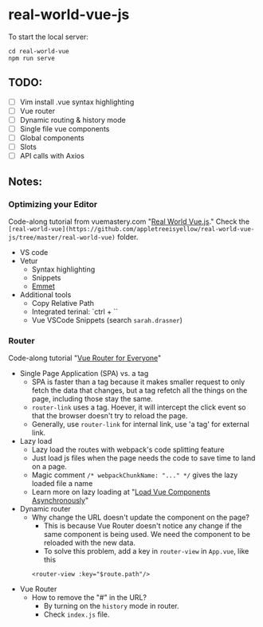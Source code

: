 # real-world-vue-js

To start the local server:
```
cd real-world-vue
npm run serve
```

## TODO:
- [ ] Vim install .vue syntax highlighting
- [ ] Vue router
- [ ] Dynamic routing & history mode
- [ ] Single file vue components
- [ ] Global components
- [ ] Slots
- [ ] API calls with Axios

## Notes:

### Optimizing your Editor

Code-along tutorial from vuemastery.com "[Real World Vue.js](https://www.vuemastery.com/courses/real-world-vue-js/real-world-intro)." Check the `[real-world-vue](https://github.com/appletreeisyellow/real-world-vue-js/tree/master/real-world-vue)` folder.

- VS code
- Vetur
  - Syntax highlighting
  - Snippets
  - [Emmet](https://emmet.io/)
- Additional tools
  - Copy Relative Path
  - Integrated terinal: `ctrl + ``
  - Vue VSCode Snippets (search `sarah.drasner`)

### Router

Code-along tutorial "[Vue Router for Everyone](https://vueschool.io/courses/vue-router-for-everyone)"

  - Single Page Application (SPA) vs. a tag
    - SPA is faster than a tag because it makes smaller request to only fetch the data that changes, but a tag refetch all the things on the page, including those stay the same.
    - `router-link` uses a tag. Hoever, it will intercept the click event so that the browser doesn't try to reload the page.
    - Generally, use `router-link` for internal link, use 'a tag' for external link.
  - Lazy load
    - Lazy load the routes with webpack's code splitting feature
    - Just load js files when the page needs the code to save time to land on a page.
    - Magic comment `/* webpackChunkName: "..." */` gives the lazy loaded file a name
    - Learn more on lazy loading at "[Load Vue Components Asynchronously](https://vueschool.io/lessons/dynamically-load-components)"
  - Dynamic router
    - Why change the URL doesn't update the component on the page?
      - This is because Vue Router doesn't notice any change if the same component is being used. We need the component to be reloaded with the new data.
      - To solve this problem, add a key in `router-view` in `App.vue`, like this
      ```
      <router-view :key="$route.path"/>
      ```
  - Vue Router
    - How to remove the "#" in the URL?
      - By turning on the `history` mode in router.
      - Check `index.js` file.
